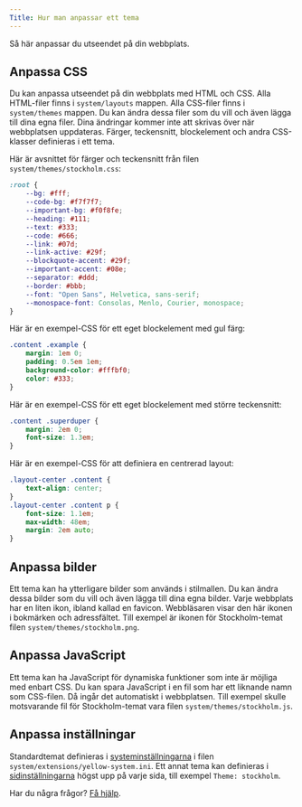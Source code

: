 ```yaml
---
Title: Hur man anpassar ett tema
---
```

Så här anpassar du utseendet på din webbplats.

## Anpassa CSS

Du kan anpassa utseendet på din webbplats med HTML och CSS. Alla HTML-filer finns i `system/layouts` mappen. Alla CSS-filer finns i `system/themes` mappen. Du kan ändra dessa filer som du vill och även lägga till dina egna filer. Dina ändringar kommer inte att skrivas över när webbplatsen uppdateras. Färger, teckensnitt, blockelement och andra CSS-klasser definieras i ett tema.

Här är avsnittet för färger och teckensnitt från filen `system/themes/stockholm.css`:

``` css
:root {
    --bg: #fff;
    --code-bg: #f7f7f7;
    --important-bg: #f0f8fe;
    --heading: #111;
    --text: #333;
    --code: #666;
    --link: #07d;
    --link-active: #29f;
    --blockquote-accent: #29f;
    --important-accent: #08e;
    --separator: #ddd;
    --border: #bbb;
    --font: "Open Sans", Helvetica, sans-serif;
    --monospace-font: Consolas, Menlo, Courier, monospace;
}
```

Här är en exempel-CSS för ett eget blockelement med gul färg:

``` css
.content .example {
    margin: 1em 0;
    padding: 0.5em 1em;
    background-color: #fffbf0;
    color: #333;
}
```

Här är en exempel-CSS för ett eget blockelement med större teckensnitt:

``` css
.content .superduper {
    margin: 2em 0;
    font-size: 1.3em;
}
```

Här är en exempel-CSS för att definiera en centrerad layout:

``` css
.layout-center .content {
    text-align: center;
}
.layout-center .content p {
    font-size: 1.1em;
    max-width: 48em;
    margin: 2em auto;
}
```

## Anpassa bilder

Ett tema kan ha ytterligare bilder som används i stilmallen. Du kan ändra dessa bilder som du vill och även lägga till dina egna bilder. Varje webbplats har en liten ikon, ibland kallad en favicon. Webbläsaren visar den här ikonen i bokmärken och adressfältet. Till exempel är ikonen för Stockholm-temat filen `system/themes/stockholm.png`.

## Anpassa JavaScript

Ett tema kan ha JavaScript för dynamiska funktioner som inte är möjliga med enbart CSS. Du kan spara JavaScript i en fil som har ett liknande namn som CSS-filen. Då ingår det automatiskt i webbplatsen. Till exempel skulle motsvarande fil för Stockholm-temat vara filen `system/themes/stockholm.js`.

## Anpassa inställningar

Standardtemat definieras i [systeminställningarna](how-to-change-the-system#systeminställningar) i filen `system/extensions/yellow-system.ini`. Ett annat tema kan definieras i [sidinställningarna](how-to-change-the-system#sidinställningar) högst upp på varje sida, till exempel `Theme: stockholm`.

Har du några frågor? [Få hjälp](.).
